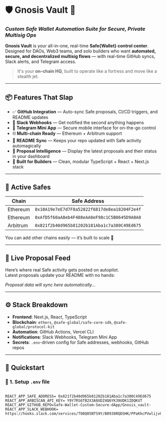 # 🛡️ Gnosis Vault 🔐  
### _Custom Safe Wallet Automation Suite for Secure, Private Multisig Ops_

**Gnosis Vault** is your all-in-one, real-time **Safe{Wallet} control center**. Designed for DAOs, Web3 teams, and solo builders who want **automated, secure, and decentralized multisig flows** — with real-time GitHub syncs, Slack alerts, and Telegram access.

> It's your **on-chain HQ**, built to operate like a fortress and move like a stealth jet.

---

## 📦 Features That Slap

- ✅ **GitHub Integration** — Auto-sync Safe proposals, CI/CD triggers, and README updates  
- 🔔 **Slack Webhooks** — Get notified the second anything happens  
- 📲 **Telegram Mini App** — Secure mobile interface for on-the-go control  
- ⛓️ **Multi-chain Ready** — Ethereum + Arbitrum support  
- 📖 **README Sync** — Keeps your repo updated with Safe activity automagically  
- 🧠 **Proposal Intelligence** — Display the latest proposals and their status in your dashboard  
- 🧰 **Built for Builders** — Clean, modular TypeScript + React + Next.js stack  

---

## 🔐 Active Safes

| Chain       | Safe Address                                |
|-------------|---------------------------------------------|
| Ethereum    | `0x10A19e7eE7d7F8a52822f6817de8ea18204F2e4f` |
| Ethereum    | `0xAfD5f60aA8eb4F488eAA0eF98c1C5B0645D9A0A0` |
| Arbitrum    | `0x821f2b40d965b81202b181Aba1c7a380C49Ed675` |

You can add other chains easily — it’s built to scale 💪

---

## 📖 Live Proposal Feed

Here’s where real Safe activity gets posted on autopilot.  
Latest proposals update your README with no hands:

<!--START_SAFE_PROPOSALS-->
_Proposal data will sync here automatically..._
<!--END_SAFE_PROPOSALS-->

---

## ⚙️ Stack Breakdown

- **Frontend**: Next.js, React, TypeScript  
- **Blockchain**: `ethers`, `@safe-global/safe-core-sdk`, `@safe-global/protocol-kit`  
- **Automation**: GitHub Actions, Vercel CLI  
- **Notifications**: Slack Webhooks, Telegram Mini App  
- **Secrets**: `.env`-driven config for Safe addresses, webhooks, GitHub repos  

---

## 🚀 Quickstart

### 🔧 1. Setup `.env` file

```env

REACT_APP_SAFE_ADDRESS= 0x821f2b40d965b81202b181Aba1c7a380C49Ed675
REACT_APP_ARBISCAN_API_KEY= Y9Y7RS6TB2X3A8UDZ4Q6YK39UDK1IDQKUT
REACT_APP_GITHUB_REPO=Safe-Wallet-Custom-Secure-dApp/Gnosis_vault-
REACT_APP_SLACK_WEBHOOK= https://hooks.slack.com/services/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

